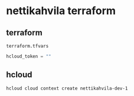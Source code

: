 # nettikahvila terraform

## terraform

`terraform.tfvars`

```terraform
hcloud_token = ""
```

## hcloud

```shell
hcloud cloud context create nettikahvila-dev-1
```
